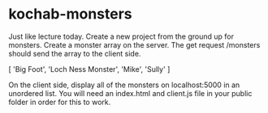 # kochab-monsters

Just like lecture today. Create a new project from the ground up for monsters. Create a monster array on the server. The get request /monsters should send the array to the client side.

[ 'Big Foot', 'Loch Ness Monster', 'Mike', 'Sully' ]


On the client side, display all of the monsters on localhost:5000 in an unordered list. You will need an index.html and client.js file in your public folder in order for this to work.